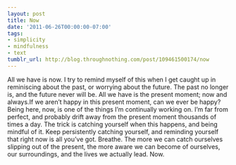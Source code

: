 ```yaml
---
layout: post
title: Now
date: '2011-06-26T00:00:00-07:00'
tags:
- simplicity
- mindfulness
- text
tumblr_url: http://blog.throughnothing.com/post/109461500174/now
---
```

All we have is now. I try to remind myself of this when I get caught up in reminiscing about the past, or worrying about the future. The past no longer is, and the future never will be. All we have is the present moment; now and always.If we aren’t happy in this present moment, can we ever be happy? Being here, now, is one of the things I’m continually working on. I’m far from perfect, and probably drift away from the present moment thousands of times a day. The trick is catching yourself when this happens, and being mindful of it. Keep persistently catching yourself, and reminding yourself that right now is all you’ve got. Breathe. The more we can catch ourselves slipping out of the present, the more aware we can become of ourselves, our surroundings, and the lives we actually lead. Now.
